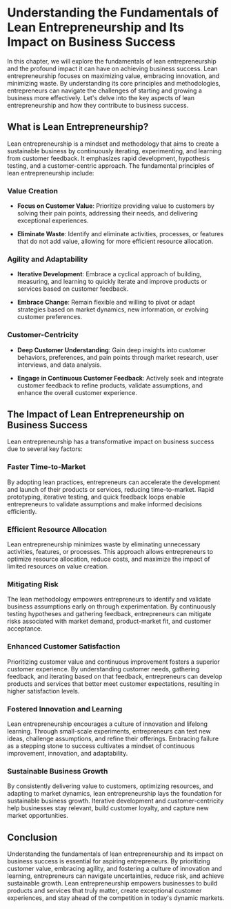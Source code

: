 Understanding the Fundamentals of Lean Entrepreneurship and Its Impact on Business Success
===================================================================================================

In this chapter, we will explore the fundamentals of lean entrepreneurship and the profound impact it can have on achieving business success. Lean entrepreneurship focuses on maximizing value, embracing innovation, and minimizing waste. By understanding its core principles and methodologies, entrepreneurs can navigate the challenges of starting and growing a business more effectively. Let's delve into the key aspects of lean entrepreneurship and how they contribute to business success.

What is Lean Entrepreneurship?
------------------------------

Lean entrepreneurship is a mindset and methodology that aims to create a sustainable business by continuously iterating, experimenting, and learning from customer feedback. It emphasizes rapid development, hypothesis testing, and a customer-centric approach. The fundamental principles of lean entrepreneurship include:

### Value Creation

* **Focus on Customer Value**: Prioritize providing value to customers by solving their pain points, addressing their needs, and delivering exceptional experiences.

* **Eliminate Waste**: Identify and eliminate activities, processes, or features that do not add value, allowing for more efficient resource allocation.

### Agility and Adaptability

* **Iterative Development**: Embrace a cyclical approach of building, measuring, and learning to quickly iterate and improve products or services based on customer feedback.

* **Embrace Change**: Remain flexible and willing to pivot or adapt strategies based on market dynamics, new information, or evolving customer preferences.

### Customer-Centricity

* **Deep Customer Understanding**: Gain deep insights into customer behaviors, preferences, and pain points through market research, user interviews, and data analysis.

* **Engage in Continuous Customer Feedback**: Actively seek and integrate customer feedback to refine products, validate assumptions, and enhance the overall customer experience.

The Impact of Lean Entrepreneurship on Business Success
-------------------------------------------------------

Lean entrepreneurship has a transformative impact on business success due to several key factors:

### Faster Time-to-Market

By adopting lean practices, entrepreneurs can accelerate the development and launch of their products or services, reducing time-to-market. Rapid prototyping, iterative testing, and quick feedback loops enable entrepreneurs to validate assumptions and make informed decisions efficiently.

### Efficient Resource Allocation

Lean entrepreneurship minimizes waste by eliminating unnecessary activities, features, or processes. This approach allows entrepreneurs to optimize resource allocation, reduce costs, and maximize the impact of limited resources on value creation.

### Mitigating Risk

The lean methodology empowers entrepreneurs to identify and validate business assumptions early on through experimentation. By continuously testing hypotheses and gathering feedback, entrepreneurs can mitigate risks associated with market demand, product-market fit, and customer acceptance.

### Enhanced Customer Satisfaction

Prioritizing customer value and continuous improvement fosters a superior customer experience. By understanding customer needs, gathering feedback, and iterating based on that feedback, entrepreneurs can develop products and services that better meet customer expectations, resulting in higher satisfaction levels.

### Fostered Innovation and Learning

Lean entrepreneurship encourages a culture of innovation and lifelong learning. Through small-scale experiments, entrepreneurs can test new ideas, challenge assumptions, and refine their offerings. Embracing failure as a stepping stone to success cultivates a mindset of continuous improvement, innovation, and adaptability.

### Sustainable Business Growth

By consistently delivering value to customers, optimizing resources, and adapting to market dynamics, lean entrepreneurship lays the foundation for sustainable business growth. Iterative development and customer-centricity help businesses stay relevant, build customer loyalty, and capture new market opportunities.

Conclusion
---------------------------------------------------------

Understanding the fundamentals of lean entrepreneurship and its impact on business success is essential for aspiring entrepreneurs. By prioritizing customer value, embracing agility, and fostering a culture of innovation and learning, entrepreneurs can navigate uncertainties, reduce risk, and achieve sustainable growth. Lean entrepreneurship empowers businesses to build products and services that truly matter, create exceptional customer experiences, and stay ahead of the competition in today's dynamic markets.
